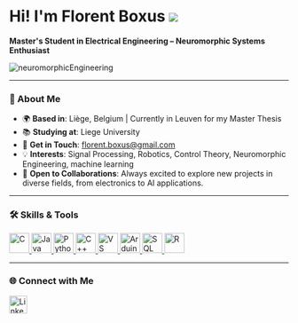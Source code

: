 # Hi! I'm Florent Boxus ![](https://user-images.githubusercontent.com/18350557/176309783-0785949b-9127-417c-8b55-ab5a4333674e.gif)
**Master's Student in Electrical Engineering – Neuromorphic Systems Enthusiast**

![neuromorphicEngineering](https://th.bing.com/th/id/R.0875818dad8adc4695c2dcc426a55ed5?rik=t05OBXNHmXywsg&pid=ImgRaw&r=0)

---

### 👋 About Me

- 🌍 **Based in**: Liège, Belgium | Currently in Leuven for my Master Thesis
- 📚 **Studying at**: Liege University
- 📧 **Get in Touch**: [florent.boxus@gmail.com](mailto:florent.boxus@gmail.com)
- 💡 **Interests**: Signal Processing, Robotics, Control Theory, Neuromorphic Engineering, machine learning
- 🤝 **Open to Collaborations**: Always excited to explore new projects in diverse fields, from electronics to AI applications.

---

### 🛠️ Skills & Tools

<p align="left">
  <a href="https://docs.microsoft.com/en-us/cpp/?view=msvc-170" target="_blank">
    <img src="https://raw.githubusercontent.com/danielcranney/readme-generator/main/public/icons/skills/c-colored.svg" width="36" height="36" alt="C" />
  </a>
  <a href="https://www.oracle.com/java/technologies/javase-jdk11-downloads.html" target="_blank">
    <img src="https://raw.githubusercontent.com/danielcranney/readme-generator/main/public/icons/skills/java-colored.svg" width="36" height="36" alt="Java" />
  </a>
  <a href="https://www.python.org/" target="_blank">
    <img src="https://raw.githubusercontent.com/danielcranney/readme-generator/main/public/icons/skills/python-colored.svg" width="36" height="36" alt="Python" />
  </a>
  <a href="https://docs.microsoft.com/en-us/cpp/?view=msvc-170" target="_blank">
    <img src="https://raw.githubusercontent.com/danielcranney/readme-generator/main/public/icons/skills/cplusplus-colored.svg" width="36" height="36" alt="C++" />
  </a>
  <a href="https://code.visualstudio.com/" target="_blank">
    <img src="https://raw.githubusercontent.com/danielcranney/readme-generator/main/public/icons/skills/visualstudiocode.svg" width="36" height="36" alt="VS Code" />
  </a>
  <a href="https://store.arduino.cc/" target="_blank">
    <img src="https://raw.githubusercontent.com/danielcranney/readme-generator/main/public/icons/skills/arduino-colored.svg" width="36" height="36" alt="Arduino" />
  </a>
  <a href="https://www.mysql.com/" target="_blank">
    <img src="https://raw.githubusercontent.com/danielcranney/readme-generator/main/public/icons/skills/mysql-colored.svg" width="36" height="36" alt="SQL" />
  </a>
  <a href="https://www.r-project.org/" target="_blank">
    <img src="https://raw.githubusercontent.com/danielcranney/readme-generator/main/public/icons/skills/r-colored.svg" width="36" height="36" alt="R" />
  </a>
</p>



---

### 🌐 Connect with Me

<p align="left">
  <a href="https://www.linkedin.com/in/florent-boxus-153b7132b" target="_blank" rel="noreferrer">
    <picture>
      <source media="(prefers-color-scheme: dark)" srcset="https://raw.githubusercontent.com/danielcranney/readme-generator/main/public/icons/socials/linkedin-dark.svg" />
      <source media="(prefers-color-scheme: light)" srcset="https://raw.githubusercontent.com/danielcranney/readme-generator/main/public/icons/socials/linkedin.svg" />
      <img src="https://raw.githubusercontent.com/danielcranney/readme-generator/main/public/icons/socials/linkedin.svg" width="32" height="32" alt="LinkedIn" />
    </picture>
  </a>
</p>
